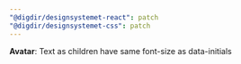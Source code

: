 ```yaml
---
"@digdir/designsystemet-react": patch
"@digdir/designsystemet-css": patch
---
```


**Avatar**: Text as children have same font-size as data-initials
